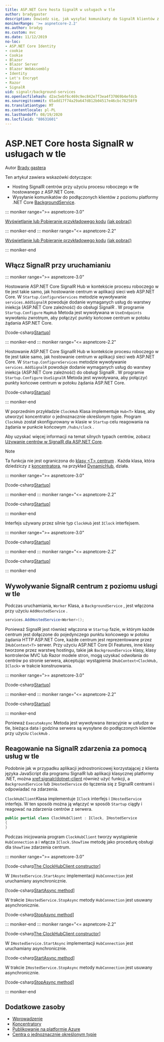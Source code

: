 ```yaml
---
title: ASP.NET Core hosta SignalR w usługach w tle
author: bradygaster
description: Dowiedz się, jak wysyłać komunikaty do SignalR klientów z klas BackgroundService platformy .NET Core.
monikerRange: '>= aspnetcore-2.2'
ms.author: bradyg
ms.custom: mvc
ms.date: 11/12/2019
no-loc:
- ASP.NET Core Identity
- cookie
- Cookie
- Blazor
- Blazor Server
- Blazor WebAssembly
- Identity
- Let's Encrypt
- Razor
- SignalR
uid: signalr/background-services
ms.openlocfilehash: d2ac5ebf6c469c9ec842e7f3ea4f37069b4efdcb
ms.sourcegitcommit: 65add17f74a29a647d812b04517e46cbc78258f9
ms.translationtype: MT
ms.contentlocale: pl-PL
ms.lasthandoff: 08/19/2020
ms.locfileid: "88631601"
---
```

# <a name="host-aspnet-core-no-locsignalr-in-background-services"></a>ASP.NET Core hosta SignalR w usługach w tle

Autor [Brady gastera](https://twitter.com/bradygaster)

Ten artykuł zawiera wskazówki dotyczące:

* Hosting SignalR centrów przy użyciu procesu roboczego w tle hostowanego z ASP.NET Core.
* Wysyłanie komunikatów do podłączonych klientów z poziomu platformy .NET Core [BackgroundService](xref:Microsoft.Extensions.Hosting.BackgroundService).

::: moniker range=">= aspnetcore-3.0"

[Wyświetlanie lub Pobieranie przykładowego kodu](https://github.com/dotnet/AspNetCore.Docs/tree/master/aspnetcore/signalr/background-service/samples/3.x) [(jak pobrać)](xref:index#how-to-download-a-sample)

::: moniker-end
::: moniker range="<= aspnetcore-2.2"

[Wyświetlanie lub Pobieranie przykładowego kodu](https://github.com/dotnet/AspNetCore.Docs/tree/master/aspnetcore/signalr/background-service/samples/2.2) [(jak pobrać)](xref:index#how-to-download-a-sample)

::: moniker-end

## <a name="enable-no-locsignalr-in-startup"></a>Włącz SignalR przy uruchamianiu

::: moniker range=">= aspnetcore-3.0"

Hostowanie ASP.NET Core SignalR Hub w kontekście procesu roboczego w tle jest takie samo, jak hostowanie centrum w aplikacji sieci web ASP.NET Core. W `Startup.ConfigureServices` metodzie wywoływanie `services.AddSignalR` powoduje dodanie wymaganych usług do warstwy iniekcja (ASP.NET Core zależność) do obsługi SignalR . W programie `Startup.Configure` `MapHub` Metoda jest wywoływana w `UseEndpoints` wywołaniu zwrotnym, aby połączyć punkty końcowe centrum w potoku żądania ASP.NET Core.

[!code-csharp[Startup](background-service/samples/3.x/Server/Startup.cs?name=Startup)]

::: moniker-end
::: moniker range="<= aspnetcore-2.2"

Hostowanie ASP.NET Core SignalR Hub w kontekście procesu roboczego w tle jest takie samo, jak hostowanie centrum w aplikacji sieci web ASP.NET Core. W `Startup.ConfigureServices` metodzie wywoływanie `services.AddSignalR` powoduje dodanie wymaganych usług do warstwy iniekcja (ASP.NET Core zależność) do obsługi SignalR . W programie `Startup.Configure` `UseSignalR` Metoda jest wywoływana, aby połączyć punkty końcowe centrum w potoku żądania ASP.NET Core.

[!code-csharp[Startup](background-service/samples/2.2/Server/Startup.cs?name=Startup)]

::: moniker-end

W poprzednim przykładzie `ClockHub` Klasa implementuje `Hub<T>` klasę, aby utworzyć koncentrator o jednoznacznie określonym typie. Program `ClockHub` został skonfigurowany w klasie w `Startup` celu reagowania na żądania w punkcie końcowym `/hubs/clock` .

Aby uzyskać więcej informacji na temat silnych typach centrów, zobacz [Używanie centrów w SignalR dla ASP.NET Core](xref:signalr/hubs#strongly-typed-hubs).

> [!NOTE]
> Ta funkcja nie jest ograniczona do [klasy \<T> centrum](xref:Microsoft.AspNetCore.SignalR.Hub`1) . Każda klasa, która dziedziczy z [koncentratora](xref:Microsoft.AspNetCore.SignalR.Hub), na przykład [DynamicHub](xref:Microsoft.AspNetCore.SignalR.DynamicHub), działa.

::: moniker range=">= aspnetcore-3.0"

[!code-csharp[Startup](background-service/samples/3.x/Server/ClockHub.cs?name=ClockHub)]

::: moniker-end
::: moniker range="<= aspnetcore-2.2"

[!code-csharp[Startup](background-service/samples/2.2/Server/ClockHub.cs?name=ClockHub)]

::: moniker-end

Interfejs używany przez silnie typ `ClockHub` jest `IClock` interfejsem.

::: moniker range=">= aspnetcore-3.0"

[!code-csharp[Startup](background-service/samples/3.x/HubServiceInterfaces/IClock.cs?name=IClock)]

::: moniker-end
::: moniker range="<= aspnetcore-2.2"

[!code-csharp[Startup](background-service/samples/2.2/HubServiceInterfaces/IClock.cs?name=IClock)]

::: moniker-end

## <a name="call-a-no-locsignalr-hub-from-a-background-service"></a>Wywoływanie SignalR centrum z poziomu usługi w tle

Podczas uruchamiania, `Worker` Klasa, a `BackgroundService` , jest włączona przy użyciu `AddHostedService` .

```csharp
services.AddHostedService<Worker>();
```

Ponieważ SignalR jest również włączona w `Startup` fazie, w którym każde centrum jest dołączone do pojedynczego punktu końcowego w potoku żądania HTTP ASP.NET Core, każde centrum jest reprezentowane przez `IHubContext<T>` serwer. Przy użyciu ASP.NET Core DI Features, inne klasy tworzone przez warstwę hostingu, takie jak `BackgroundService` klasy, klasy kontrolerów MVC lub Razor modele stron, mogą uzyskać odwołania do centrów po stronie serwera, akceptując wystąpienia `IHubContext<ClockHub, IClock>` w trakcie konstruowania.

::: moniker range=">= aspnetcore-3.0"

[!code-csharp[Startup](background-service/samples/3.x/Server/Worker.cs?name=Worker)]

::: moniker-end
::: moniker range="<= aspnetcore-2.2"

[!code-csharp[Startup](background-service/samples/2.2/Server/Worker.cs?name=Worker)]

::: moniker-end

Ponieważ `ExecuteAsync` Metoda jest wywoływana iteracyjnie w usłudze w tle, bieżąca data i godzina serwera są wysyłane do podłączonych klientów przy użyciu `ClockHub` .

## <a name="react-to-no-locsignalr-events-with-background-services"></a>Reagowanie na SignalR zdarzenia za pomocą usług w tle

Podobnie jak w przypadku aplikacji jednostronicowej korzystającej z klienta języka JavaScript dla programu SignalR lub aplikacji klasycznej platformy .NET, można <xref:signalr/dotnet-client> również użyć funkcji, a `BackgroundService` lub `IHostedService` do łączenia się z SignalR centrami i odpowiadać na zdarzenia.

`ClockHubClient`Klasa implementuje `IClock` interfejs i `IHostedService` interfejs. W ten sposób można ją włączyć w sposób `Startup` ciągły i reagować na zdarzenia centrów z serwera.

```csharp
public partial class ClockHubClient : IClock, IHostedService
{
}
```

Podczas inicjowania program `ClockHubClient` tworzy wystąpienie `HubConnection` a i włącza `IClock.ShowTime` metodę jako procedurę obsługi dla `ShowTime` zdarzenia centrum.

::: moniker range=">= aspnetcore-3.0"

[!code-csharp[The ClockHubClient constructor](background-service/samples/3.x/Clients.ConsoleTwo/ClockHubClient.cs?name=ClockHubClientCtor)]

W `IHostedService.StartAsync` implementacji `HubConnection` jest uruchamiany asynchronicznie.

[!code-csharp[StartAsync method](background-service/samples/3.x/Clients.ConsoleTwo/ClockHubClient.cs?name=StartAsync)]

W trakcie `IHostedService.StopAsync` metody `HubConnection` jest usuwany asynchronicznie.

[!code-csharp[StopAsync method](background-service/samples/3.x/Clients.ConsoleTwo/ClockHubClient.cs?name=StopAsync)]

::: moniker-end
::: moniker range="<= aspnetcore-2.2"

[!code-csharp[The ClockHubClient constructor](background-service/samples/2.2/Clients.ConsoleTwo/ClockHubClient.cs?name=ClockHubClientCtor)]

W `IHostedService.StartAsync` implementacji `HubConnection` jest uruchamiany asynchronicznie.

[!code-csharp[StartAsync method](background-service/samples/2.2/Clients.ConsoleTwo/ClockHubClient.cs?name=StartAsync)]

W trakcie `IHostedService.StopAsync` metody `HubConnection` jest usuwany asynchronicznie.

[!code-csharp[StopAsync method](background-service/samples/2.2/Clients.ConsoleTwo/ClockHubClient.cs?name=StopAsync)]

::: moniker-end

## <a name="additional-resources"></a>Dodatkowe zasoby

* [Wprowadzenie](xref:tutorials/signalr)
* [Koncentratory](xref:signalr/hubs)
* [Publikowanie na platformie Azure](xref:signalr/publish-to-azure-web-app)
* [Centra o jednoznacznie określonym typie](xref:signalr/hubs#strongly-typed-hubs)
